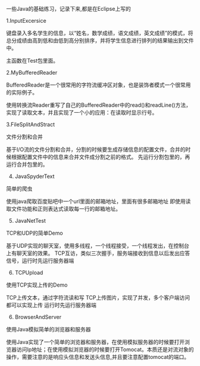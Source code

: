 一些Java的基础练习，记录下来,都是在Eclipse上写的

1.InputExcersice

键盘录入多名学生的信息，以“姓名，数学成绩，语文成绩，英文成绩”的模式，将总分成绩由高到低和由低到高分别排序，并将学生信息进行排列的结果输出到文件中。

主函数在Test包里面。




2.MyBufferedReader

BufferedReader是一个很常用的字符流缓冲区对象，也是装饰者模式一个很常用的实际例子。

使用转换流Reader重写了自己的BufferedReader中的read()和readLine()方法，实现了读取文本，并且实现了一个小的应用：在读取时显示行号。




3.FileSplitAndStract

文件分割和合并

基于I/O流的文件分割和合并，分割的时候要生成存储信息的配置文件，合并的时候根据配置文件中的信息来合并文件成分割之前的格式。
先运行分割包里的，再运行合并包里的。

4. JavaSpyderText

简单的爬虫

使用java爬取百度贴吧中一个url里面的邮箱地址，里面有很多邮箱地址
即使用读取文件功能和正则表达式读取每一行的邮箱地址。


5. JavaNetTest

TCP和UDP的简单Demo

基于UDP实现的聊天室，使用多线程，一个线程接受，一个线程发出，在控制台上有聊天室的效果。
TCP互访，类似三次握手，服务端接收到信息以后发出应答信号，运行时先运行服务器端


6. TCPUpload

使用TCP实现上传的Demo

TCP上传文本，通过字符流读和写
TCP上传图片，实现了并发，多个客户端访问都可以实现上传
运行时先运行服务器端

6. BrowserAndServer

使用Java模拟简单的浏览器和服务器

使用Java实现了一个简单的浏览器和服务器，在使用模拟服务器的时候要打开浏览器访问Ip地址；在使用模拟浏览器的时候要打开Tomocat。本质还是对流对象的操作，需要注意的是响应头信息和发送头信息,并且要注意配置tomocat的端口。


